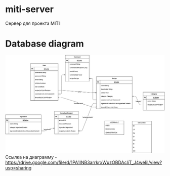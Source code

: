 # miti-server
Сервер для проекта MITI
# Database diagram
![alt text](https://github.com/CookingMachine/miti-server/blob/master/Untitled%20Diagram.jpg)
Ссылка на диаграмму - https://drive.google.com/file/d/1PA1INB3arrkrxWuzOBDAcliT_J4weIil/view?usp=sharing
